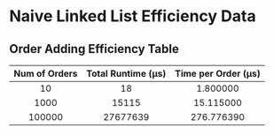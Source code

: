 # Naive Linked List Efficiency Data

## Order Adding Efficiency Table

| **Num of Orders** | **Total Runtime (µs)** | **Time per Order (µs)** |
| :-----------: |  :-----------: |  :-----------: |
| 10 | 18 | 1.800000 |
| 1000 | 15115 | 15.115000 |
| 100000 | 27677639 | 276.776390 |


